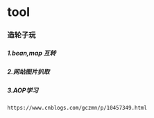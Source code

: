 # tool
### 造轮子玩
##### 1.bean,map 互转
##### 2.网站图片扒取
##### 3.AOP学习
```
https://www.cnblogs.com/gczmn/p/10457349.html
```
